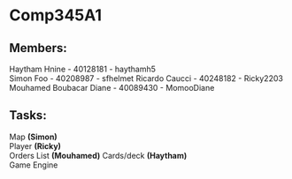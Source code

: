 # Comp345A1

## Members:
Haytham Hnine - 40128181 - haythamh5  
Simon Foo - 40208987 - sfhelmet
Ricardo Caucci - 40248182 - Ricky2203
Mouhamed Boubacar Diane - 40089430 - MomooDiane


## Tasks:

Map **(Simon)**  
Player **(Ricky)**  
Orders List **(Mouhamed)**
Cards/deck **(Haytham)**  
Game Engine
